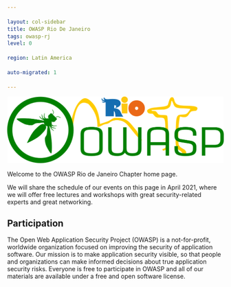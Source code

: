 ```yaml
---

layout: col-sidebar
title: OWASP Rio De Janeiro
tags: owasp-rj
level: 0

region: Latin America

auto-migrated: 1

---
```

![enter image description here](/assets/images/OWASP-RJ-logo.png)

Welcome to the OWASP Rio de Janeiro Chapter home page.

We will share the schedule of our events on this page in April 2021, where we will offer free lectures and workshops with great security-related experts and great networking.

## Participation

The Open Web Application Security Project (OWASP) is a not-for-profit, worldwide organization focused on improving the security of application software. Our mission is to make application security visible, so that people and organizations can make informed decisions about true application security risks. Everyone is free to participate in OWASP and all of our materials are available under a free and open software license.
